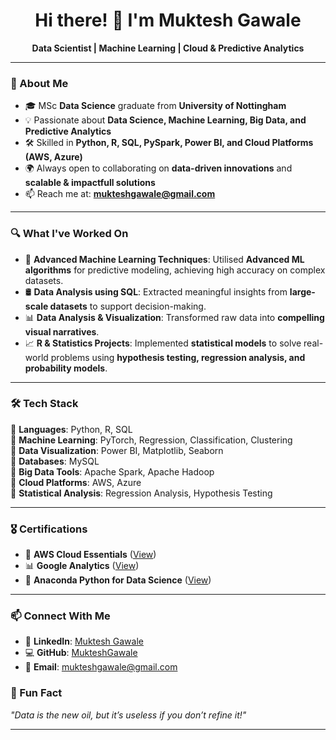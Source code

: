 <h1 align="center">Hi there! 👋 I'm Muktesh Gawale</h1>

<p align="center">
  <b> Data Scientist | Machine Learning | Cloud & Predictive Analytics</b>
</p>

---

### 📌 About Me  
- 🎓 MSc **Data Science** graduate from **University of Nottingham**  
- 💡 Passionate about **Data Science, Machine Learning, Big Data, and Predictive Analytics**  
- 🛠 Skilled in **Python, R, SQL, PySpark, Power BI, and Cloud Platforms (AWS, Azure)**  
- 🌍 Always open to collaborating on **data-driven innovations** and **scalable & impactfull solutions**  
- 📫 Reach me at: **[mukteshgawale@gmail.com](mailto:mukteshgawale@gmail.com)**  

---

### 🔍 What I've Worked On  
- 🤖 **Advanced Machine Learning Techniques**: Utilised **Advanced ML algorithms** for predictive modeling, achieving high accuracy on complex datasets.  
- 🛢️ **Data Analysis using SQL**: Extracted meaningful insights from **large-scale datasets** to support decision-making.  
- 📊 **Data Analysis & Visualization**: Transformed raw data into **compelling visual narratives**.  
- 📈 **R & Statistics Projects**: Implemented **statistical models** to solve real-world problems using **hypothesis testing, regression analysis, and probability models**.  

---

### 🛠 Tech Stack  
🔹 **Languages**: Python, R, SQL  
🔹 **Machine Learning**: PyTorch, Regression, Classification, Clustering  
🔹 **Data Visualization**: Power BI, Matplotlib, Seaborn  
🔹 **Databases**: MySQL  
🔹 **Big Data Tools**: Apache Spark, Apache Hadoop  
🔹 **Cloud Platforms**: AWS, Azure  
🔹 **Statistical Analysis**: Regression Analysis, Hypothesis Testing  

---

### 🎖 Certifications  
- 🏅 **AWS Cloud Essentials** ([View](https://www.credly.com/badges/fd3fd552-bde4-4a55-a6ad-7a0dd79e9fb0/public_url))  
- 📊 **Google Analytics** ([View](https://skillshop.credential.net/1f4a8d4e-f69a-4ebf-a896-79014473ff0f#acc.tJL4xsCv))  
- 🐍 **Anaconda Python for Data Science** ([View](https://www.linkedin.com/learning/certificates/a243b4f9fb1c78eff06f216cf2557acceba2aac0d7e436607dd450f3e7c42327))  

---

### 📫 Connect With Me  
- 🔗 **LinkedIn**: [Muktesh Gawale](https://www.linkedin.com/in/muktesh-gawale/)  
- 💻 **GitHub**: [MukteshGawale](https://github.com/MukteshGawale)  
- 📧 **Email**: [mukteshgawale@gmail.com](mailto:mukteshgawale@gmail.com)  


### 🌱 Fun Fact  
_"Data is the new oil, but it’s useless if you don’t refine it!"_  

---

